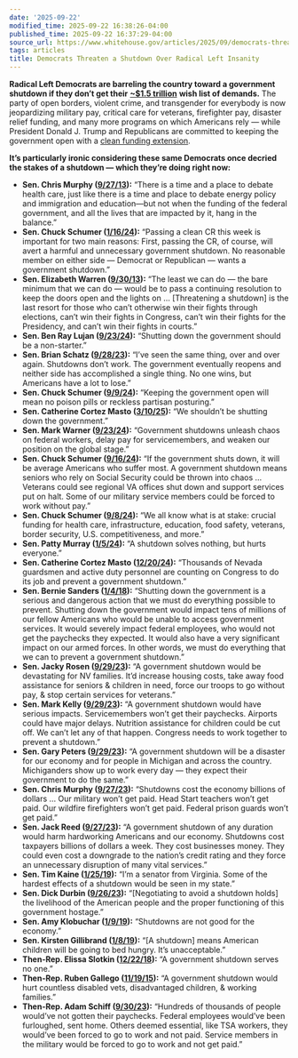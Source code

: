 ```yaml
---
date: '2025-09-22'
modified_time: 2025-09-22 16:38:26-04:00
published_time: 2025-09-22 16:37:29-04:00
source_url: https://www.whitehouse.gov/articles/2025/09/democrats-threaten-a-shutdown-over-radical-left-insanity/
tags: articles
title: Democrats Threaten a Shutdown Over Radical Left Insanity
---
```

 
**Radical Left Democrats are barreling the country toward a government
shutdown if they don’t get their** [**~$1.5
trillion**](https://epicforamerica.org/federal-budget/delauro-murray-continuing-resolution-increases-spending-by-nearly-1-5-trillion/)
**wish list of demands.** The party of open borders, violent crime, and
transgender for everybody is now jeopardizing military pay, critical
care for veterans, firefighter pay, disaster relief funding, and many
more programs on which Americans rely — while President Donald J. Trump
and Republicans are committed to keeping the government open with a
[clean funding
extension](https://x.com/RapidResponse47/status/1970184237811941856).

**It’s particularly ironic considering these same Democrats once decried
the stakes of a shutdown — which they’re doing right now:**

-   **Sen. Chris Murphy
    (**[**9/27/13**](https://www.murphy.senate.gov/newsroom/press-releases/murphy-statement-on-vote-to-avert-government-shutdown#:~:text=There%20is%20a%20time%20and%20a%20place%20to%20debate%20health%20care%2C%20just%20like%20there%20is%20a%20time%20and%20place%20to%20debate%20energy%20policy%20and%20immigration%20and%20education%E2%80%94but%20not%20when%20the%20funding%20of%20the%20federal%20government%2C%20and%20all%20the%20lives%20that%20are%20impacted%20by%20it%2C%20hang%20in%20the%20balance.)**):**
    “There is a time and a place to debate health care, just like there
    is a time and place to debate energy policy and immigration and
    education—but not when the funding of the federal government, and
    all the lives that are impacted by it, hang in the balance.”
-   **Sen. Chuck Schumer
    (**[**1/16/24**](https://www.democrats.senate.gov/newsroom/press-releases/majority-leader-schumer-floor-remarks-on-the-senate-moving-forward-to-avoid-a-government-shutdown-and-the-need-for-bipartisan-cooperation#:~:text=Passing%20a%20clean,a%20government%20shutdown.)**):**
    “Passing a clean CR this week is important for two main reasons:
    First, passing the CR, of course, will avert a harmful and
    unnecessary government shutdown. No reasonable member on either side
    — Democrat or Republican — wants a government shutdown.”
-   **Sen. Elizabeth Warren
    (**[**9/30/13**](https://x.com/RapidResponse47/status/1900255771046072571)**):**
    “The least we can do — the bare minimum that we can do — would be to
    pass a continuing resolution to keep the doors open and the lights
    on … \[Threatening a shutdown\] is the last resort for those who
    can’t otherwise win their fights through elections, can’t win their
    fights in Congress, can’t win their fights for the Presidency, and
    can’t win their fights in courts.”
-   **Sen. Ben Ray Lujan
    (**[**9/23/24**](https://x.com/senatorlujan/status/1838324471528112344)**):**
    “Shutting down the government should be a non-starter.”
-   **Sen. Brian Schatz
    (**[**9/28/23**](https://www.khon2.com/local-news/local-businesses-could-feel-impacts-from-a-government-shutdown/)**):**
    “I’ve seen the same thing, over and over again. Shutdowns don’t
    work. The government eventually reopens and neither side has
    accomplished a single thing. No one wins, but Americans have a lot
    to lose.”
-   **Sen. Chuck Schumer
    (**[**9/9/24**](https://www.democrats.senate.gov/news/press-releases/majority-leader-schumer-floor-remarks-on-the-upcoming-senate-session-and-the-need-to-avoid-a-harmful-government-shutdown#:~:text=Keeping%20the%20government%20open%20will%20mean%20no%20poison%20pills%20or%20reckless%20partisan%20posturing.)**):**
    “Keeping the government open will mean no poison pills or reckless
    partisan posturing.”
-   **Sen. Catherine Cortez Masto
    (**[**3/10/25**](https://thenevadaindependent.com/article/shutdown-showdown-where-nevada-democrats-stand-on-the-spending-battle-in-congress#:~:text=%E2%80%9CWe%20shouldn%E2%80%99t%20be%20shutting%20down%20the%20government%2C%E2%80%9D%20Sen.%20Catherine%20Cortez%20Masto%20(D%2DNV)%20said.)**):**
    “We shouldn’t be shutting down the government.”
-   **Sen. Mark Warner
    (**[**9/23/24**](https://x.com/MarkWarner/status/1838234896294195231)**):**
    “Government shutdowns unleash chaos on federal workers, delay pay
    for servicemembers, and weaken our position on the global stage.”
-   **Sen. Chuck Schumer
    (**[**9/16/24**](https://www.democrats.senate.gov/news/press-releases/majority-leader-schumer-floor-remarks-on-the-need-to-pass-bipartisan-legislation-to-avoid-an-unnecessary-and-harmful-republican-government-shutdown)**):**
    “If the government shuts down, it will be average Americans who
    suffer most. A government shutdown means seniors who rely on Social
    Security could be thrown into chaos … Veterans could see regional VA
    offices shut down and support services put on halt. Some of our
    military service members could be forced to work without pay.”
-   **Sen. Chuck Schumer
    (**[**9/8/24**](https://www.democrats.senate.gov/imo/media/doc/dear_colleague_-_090824.pdf)**):**
    “We all know what is at stake: crucial funding for health care,
    infrastructure, education, food safety, veterans, border security,
    U.S. competitiveness, and more.”
-   **Sen. Patty Murray
    (**[**1/5/24**](https://www.nbcnews.com/politics/congress/republicans-threaten-government-shutdown-immigration-deal-democrats-rcna132534)**):**
    “A shutdown solves nothing, but hurts everyone.”
-   **Sen. Catherine Cortez Masto
    (**[**12/20/24**](https://x.com/SenCortezMasto/status/1870129542007824436)**):**
    “Thousands of Nevada guardsmen and active duty personnel are
    counting on Congress to do its job and prevent a government
    shutdown.”
-   **Sen. Bernie Sanders
    (**[**1/4/18**](https://x.com/RapidResponse47/status/1900192120503222279)**):**
    “Shutting down the government is a serious and dangerous action that
    we must do everything possible to prevent. Shutting down the
    government would impact tens of millions of our fellow Americans who
    would be unable to access government services. It would severely
    impact federal employees, who would not get the paychecks they
    expected. It would also have a very significant impact on our armed
    forces. In other words, we must do everything that we can to prevent
    a government shutdown.”
-   **Sen. Jacky Rosen
    (**[**9/29/23**](https://x.com/senjackyrosen/status/1707892006758867288)**):**
    “A government shutdown would be devastating for NV families. It’d
    increase housing costs, take away food assistance for seniors &
    children in need, force our troops to go without pay, & stop certain
    services for veterans.”
-   **Sen. Mark Kelly
    (**[**9/29/23**](https://x.com/SenMarkKelly/status/1707865787069821286)**):**
    “A government shutdown would have serious impacts. Servicemembers
    won’t get their paychecks. Airports could have major delays.
    Nutrition assistance for children could be cut off. We can’t let any
    of that happen. Congress needs to work together to prevent a
    shutdown.”
-   **Sen. Gary Peters
    (**[**9/29/23**](https://x.com/sengarypeters/status/1707841228392288558)**):**
    “A government shutdown will be a disaster for our economy and for
    people in Michigan and across the country. Michiganders show up to
    work every day — they expect their government to do the same.”
-   **Sen. Chris Murphy
    (**[**9/27/23**](https://www.c-span.org/clip/us-senate/user-clip-murphy-shutdown/5156848)**):**
    “Shutdowns cost the economy billions of dollars … Our military won’t
    get paid. Head Start teachers won’t get paid. Our wildfire
    firefighters won’t get paid. Federal prison guards won’t get paid.”
-   **Sen. Jack Reed
    (**[**9/27/23**](https://x.com/RapidResponse47/status/1900252638052045306)**):**
    “A government shutdown of any duration would harm hardworking
    Americans and our economy. Shutdowns cost taxpayers billions of
    dollars a week. They cost businesses money. They could even cost a
    downgrade to the nation’s credit rating and they force an
    unnecessary disruption of many vital services.”
-   **Sen. Tim Kaine
    (**[**1/25/19**](https://x.com/RapidResponse47/status/1900203652515549298)**):**
    “I’m a senator from Virginia. Some of the hardest effects of a
    shutdown would be seen in my state.”
-   **Sen. Dick Durbin
    (**[**9/26/23**](https://www.durbin.senate.gov/newsroom/press-releases/durbin-were-five-days-away-from-a-government-shutdown-and-house-republicans-still-havent-taken-their-responsibility-to-the-american-people-seriously)**):**
    “\[Negotiating to avoid a shutdown holds\] the livelihood of the
    American people and the proper functioning of this government
    hostage.”
-   **Sen. Amy Klobuchar
    (**[**1/9/19**](https://x.com/RapidResponse47/status/1900207962985058574)**):**
    “Shutdowns are not good for the economy.”
-   **Sen. Kirsten Gillibrand
    (**[**1/8/19**](https://x.com/SenGillibrand/status/1082751298263543808)**):**
    “\[A shutdown\] means American children will be going to bed hungry.
    It’s unacceptable.”
-   **Then-Rep. Elissa Slotkin
    (**[**12/22/18**](https://x.com/elissaslotkin/status/1076491627621961735)**):**
    “A government shutdown serves no one.”
-   **Then-Rep. Ruben Gallego
    (**[**11/19/15**](https://x.com/senrubengallego/status/667362224768462848)**):**
    “A government shutdown would hurt countless disabled vets,
    disadvantaged children, & working families.”
-   **Then-Rep. Adam Schiff
    (**[**9/30/23**](https://x.com/RapidResponse47/status/1900202783493492939)**):**
    “Hundreds of thousands of people would’ve not gotten their
    paychecks. Federal employees would’ve been furloughed, sent home.
    Others deemed essential, like TSA workers, they would’ve been forced
    to go to work and not paid. Service members in the military would be
    forced to go to work and not get paid.”
